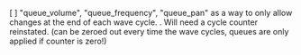 [ ] "queue_volume", "queue_frequency", "queue_pan" as a way to only allow changes at the end of each wave cycle.
    . Will need a cycle counter reinstated. (can be zeroed out every time the wave cycles, queues are only applied if counter is zero!)
